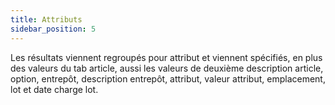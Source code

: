 ```yaml
---
title: Attributs
sidebar_position: 5
---
```


Les résultats viennent regroupés pour attribut et viennent spécifiés, en plus des valeurs du tab article, aussi les valeurs de deuxième description article, option, entrepôt, description entrepôt, attribut, valeur attribut, emplacement, lot et date charge lot.






